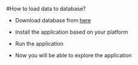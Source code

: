 #How to load data to database?

* Download database from [here](https://offshoreleaks.icij.org/pages/database)

* Install the application based on your platform

* Run the application

* Now you will be able to explore the application
